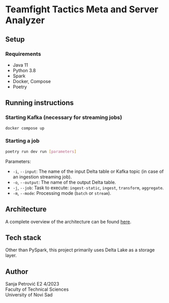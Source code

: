 # Teamfight Tactics Meta and Server Analyzer


## Setup
### Requirements
- Java 11
- Python 3.8
- Spark
- Docker, Compose
- Poetry

## Running instructions
### Starting Kafka (necessary for streaming jobs)
```
docker compose up
```
### Starting a job

```bash
poetry run dev run [parameters]
```

Parameters:
- `-i`, `--input`: The name of the input Delta table or Kafka topic (in case of an ingestion streaming job).
- `-o`, `--output`: The name of the output Delta table.
- `-j`, `--job`: Task to execute: `ingest-static`, `ingest`, `transform`, `aggregate`.
- `-m`, `--mode`: Processing mode (`batch` or `stream`).

## Architecture
A complete overview of the architecture can be found [here](https://s.icepanel.io/X9OaWkKYwqRoff/capb).

## Tech stack
Other than PySpark, this project primarily uses Delta Lake as a storage layer.

## Author
Sanja Petrović E2 4/2023<br>
Faculty of Technical Sciences<br>
University of Novi Sad